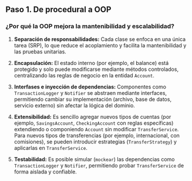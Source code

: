 ## Paso 1. De procedural a OOP

### ¿Por qué la OOP mejora la mantenibilidad y escalabilidad?

1. **Separación de responsabilidades:** Cada clase se enfoca en una única tarea (SRP), lo que reduce el acoplamiento y facilita la mantenibilidad y las pruebas unitarias.

2. **Encapsulación:** El estado interno (por ejemplo, el balance) está protegido y solo puede modificarse mediante métodos controlados, centralizando las reglas de negocio en la entidad `Account`.

3. **Interfases e inyección de dependencias:** Componentes como `TransactionLogger` y `Notifier` se abstraen mediante interfaces, permitiendo cambiar su implementación (archivo, base de datos, servicio externo) sin afectar la lógica del dominio.

4. **Extensibilidad:** Es sencillo agregar nuevos tipos de cuentas (por ejemplo, `SavingsAccount`, `CheckingAccount` con reglas específicas) extendiendo o componiendo `Account` sin modificar `TransferService`. Para nuevos tipos de transferencias (por ejemplo, internacional, con comisiones), se pueden introducir estrategias (`TransferStrategy`) y aplicarlas en `TransferService`.

5. **Testabilidad:** Es posible simular (`mockear`) las dependencias como `TransactionLogger` y `Notifier`, permitiendo probar `TransferService` de forma aislada y confiable.
